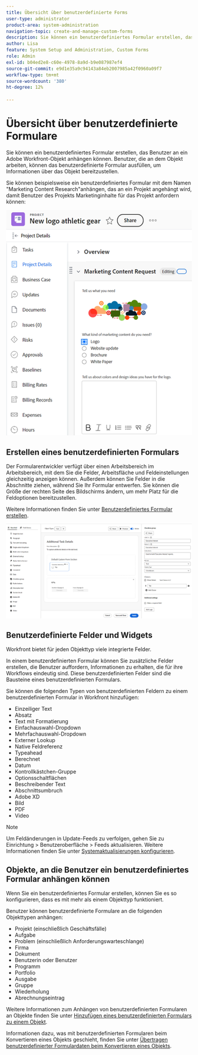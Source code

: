 ```yaml
---
title: Übersicht über benutzerdefinierte Forms
user-type: administrator
product-area: system-administration
navigation-topic: create-and-manage-custom-forms
description: Sie können ein benutzerdefiniertes Formular erstellen, das Benutzer an ein Adobe Workfront-Objekt anhängen können. Benutzer, die an dem Objekt arbeiten, können das benutzerdefinierte Formular ausfüllen, um Informationen über das Objekt bereitzustellen.
author: Lisa
feature: System Setup and Administration, Custom Forms
role: Admin
exl-id: b04ed2e8-c60e-4978-8a9d-b9e087987ef4
source-git-commit: e9d1e35a9c94143a84eb2007985a42f0960a09f7
workflow-type: tm+mt
source-wordcount: '380'
ht-degree: 12%

---
```


# Übersicht über benutzerdefinierte Formulare

<!--Audited: 12/2023-->

Sie können ein benutzerdefiniertes Formular erstellen, das Benutzer an ein Adobe Workfront-Objekt anhängen können. Benutzer, die an dem Objekt arbeiten, können das benutzerdefinierte Formular ausfüllen, um Informationen über das Objekt bereitzustellen.

Sie können beispielsweise ein benutzerdefiniertes Formular mit dem Namen &quot;Marketing Content Research&quot;anhängen, das an ein Projekt angehängt wird, damit Benutzer des Projekts Marketinginhalte für das Projekt anfordern können:

![](assets/see-image-details-page.png)

## Erstellen eines benutzerdefinierten Formulars

Der Formularentwickler verfügt über einen Arbeitsbereich im Arbeitsbereich, mit dem Sie die Felder, Arbeitsfläche und Feldeinstellungen gleichzeitig anzeigen können. Außerdem können Sie Felder in die Abschnitte ziehen, während Sie Ihr Formular entwerfen. Sie können die Größe der rechten Seite des Bildschirms ändern, um mehr Platz für die Feldoptionen bereitzustellen.

Weitere Informationen finden Sie unter [Benutzerdefiniertes Formular erstellen](/help/quicksilver/administration-and-setup/customize-workfront/create-manage-custom-forms/form-designer/design-a-form/design-a-form.md).

![Beispielformulardesigner](assets/form-designer-example.png)

## Benutzerdefinierte Felder und Widgets

Workfront bietet für jeden Objekttyp viele integrierte Felder.

In einem benutzerdefinierten Formular können Sie zusätzliche Felder erstellen, die Benutzer auffordern, Informationen zu erhalten, die für ihre Workflows eindeutig sind. Diese benutzerdefinierten Felder sind die Bausteine eines benutzerdefinierten Formulars.

Sie können die folgenden Typen von benutzerdefinierten Feldern zu einem benutzerdefinierten Formular in Workfront hinzufügen:

* Einzeiliger Text
* Absatz
* Text mit Formatierung
* Einfachauswahl-Dropdown
* Mehrfachauswahl-Dropdown
* Externer Lookup
* Native Feldreferenz
* Typeahead
* Berechnet
* Datum
* Kontrollkästchen-Gruppe
* Optionsschaltflächen
* Beschreibender Text
* Abschnittsumbruch
* Adobe XD
* Bild
* PDF
* Video

>[!NOTE]
>
>Um Feldänderungen in Update-Feeds zu verfolgen, gehen Sie zu Einrichtung > Benutzeroberfläche > Feeds aktualisieren. Weitere Informationen finden Sie unter [Systemaktualisierungen konfigurieren](/help/quicksilver/administration-and-setup/set-up-workfront/system-tracked-update-feeds/configure-system-updates.md).

## Objekte, an die Benutzer ein benutzerdefiniertes Formular anhängen können

Wenn Sie ein benutzerdefiniertes Formular erstellen, können Sie es so konfigurieren, dass es mit mehr als einem Objekttyp funktioniert.

Benutzer können benutzerdefinierte Formulare an die folgenden Objekttypen anhängen:

* Projekt (einschließlich Geschäftsfälle)
* Aufgabe
* Problem (einschließlich Anforderungswarteschlange)
* Firma
* Dokument
* Benutzerin oder Benutzer
* Programm
* Portfolio
* Ausgabe
* Gruppe
* Wiederholung
* Abrechnungseintrag

Weitere Informationen zum Anhängen von benutzerdefinierten Formularen an Objekte finden Sie unter [Hinzufügen eines benutzerdefinierten Formulars zu einem Objekt](../../../workfront-basics/work-with-custom-forms/add-a-custom-form-to-an-object.md).

Informationen dazu, was mit benutzerdefinierten Formularen beim Konvertieren eines Objekts geschieht, finden Sie unter [Übertragen benutzerdefinierter Formulardaten beim Konvertieren eines Objekts](/help/quicksilver/administration-and-setup/customize-workfront/create-manage-custom-forms/transfer-custom-form-data-larger-item.md).


